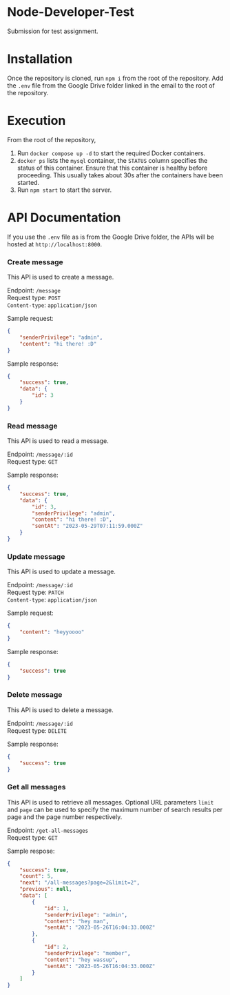 # Node-Developer-Test

Submission for test assignment.

# Installation

Once the repository is cloned, run `npm i` from the root of the repository. Add the `.env` file from the Google Drive folder linked in the email to the root of the repository.

# Execution

From the root of the repository,

1. Run `docker compose up -d` to start the required Docker containers.
2. `docker ps` lists the `mysql` container, the `STATUS` column specifies the status of this container. Ensure that this container is healthy before proceeding. This usually takes about 30s after the containers have been started.
3. Run `npm start` to start the server.

# API Documentation

If you use the `.env` file as is from the Google Drive folder, the APIs will be hosted at `http://localhost:8000`.

### Create message

This API is used to create a message.

Endpoint: `/message` <br />
Request type: `POST` <br />
`Content-type`: `application/json`

Sample request:

```JSON
{
    "senderPrivilege": "admin",
    "content": "hi there! :D"
}
```

Sample response:

```JSON
{
    "success": true,
    "data": {
        "id": 3
    }
}
```

### Read message

This API is used to read a message.

Endpoint: `/message/:id` <br />
Request type: `GET`

Sample response:

```JSON
{
    "success": true,
    "data": {
        "id": 3,
        "senderPrivilege": "admin",
        "content": "hi there! :D",
        "sentAt": "2023-05-29T07:11:59.000Z"
    }
}
```

### Update message

This API is used to update a message.

Endpoint: `/message/:id` <br />
Request type: `PATCH` <br />
`Content-type`: `application/json`

Sample request:

```JSON
{
    "content": "heyyoooo"
}
```

Sample response:

```JSON
{
    "success": true
}
```

### Delete message

This API is used to delete a message.

Endpoint: `/message/:id` <br />
Request type: `DELETE`

Sample response:

```JSON
{
    "success": true
}
```

### Get all messages

This API is used to retrieve all messages. Optional URL parameters `limit` and `page` can be used to specify the maximum number of search results per page and the page number respectively.

Endpoint: `/get-all-messages` <br />
Request type: `GET`

Sample respose:

```JSON
{
    "success": true,
    "count": 5,
    "next": "/all-messages?page=2&limit=2",
    "previous": null,
    "data": [
        {
            "id": 1,
            "senderPrivilege": "admin",
            "content": "hey man",
            "sentAt": "2023-05-26T16:04:33.000Z"
        },
        {
            "id": 2,
            "senderPrivilege": "member",
            "content": "hey wassup",
            "sentAt": "2023-05-26T16:04:33.000Z"
        }
    ]
}
```
